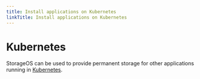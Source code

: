 ```yaml
---
title: Install applications on Kubernetes
linkTitle: Install applications on Kubernetes
---
```


# Kubernetes

StorageOS can be used to provide permanent storage for other applications
running in [Kubernetes](https://kubernetes.io).
